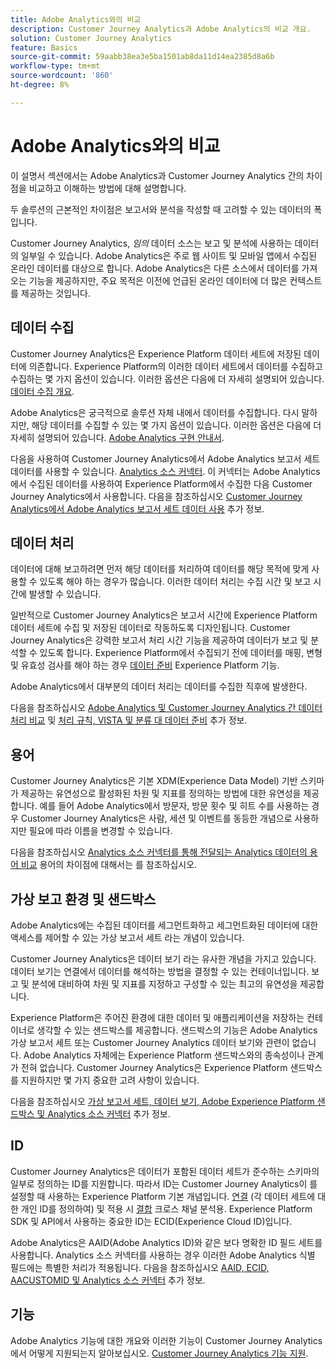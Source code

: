 ```yaml
---
title: Adobe Analytics와의 비교
description: Customer Journey Analytics과 Adobe Analytics의 비교 개요.
solution: Customer Journey Analytics
feature: Basics
source-git-commit: 59aabb38ea3e5ba1501ab8da11d14ea2385d8a6b
workflow-type: tm+mt
source-wordcount: '860'
ht-degree: 8%

---
```


# Adobe Analytics와의 비교

이 설명서 섹션에서는 Adobe Analytics과 Customer Journey Analytics 간의 차이점을 비교하고 이해하는 방법에 대해 설명합니다.

두 솔루션의 근본적인 차이점은 보고서와 분석을 작성할 때 고려할 수 있는 데이터의 폭입니다.

Customer Journey Analytics, *임의* 데이터 소스는 보고 및 분석에 사용하는 데이터의 일부일 수 있습니다. Adobe Analytics은 주로 웹 사이트 및 모바일 앱에서 수집된 온라인 데이터를 대상으로 합니다. Adobe Analytics은 다른 소스에서 데이터를 가져오는 기능을 제공하지만, 주요 목적은 이전에 언급된 온라인 데이터에 더 많은 컨텍스트를 제공하는 것입니다.

## 데이터 수집

Customer Journey Analytics은 Experience Platform 데이터 세트에 저장된 데이터에 의존합니다. Experience Platform의 이러한 데이터 세트에서 데이터를 수집하고 수집하는 몇 가지 옵션이 있습니다. 이러한 옵션은 다음에 더 자세히 설명되어 있습니다. [데이터 수집 개요](https://experienceleague.adobe.com/docs/analytics-platform/using/cja-data-ingestion/data-ingestion.html?lang=en).

Adobe Analytics은 궁극적으로 솔루션 자체 내에서 데이터를 수집합니다. 다시 말하지만, 해당 데이터를 수집할 수 있는 몇 가지 옵션이 있습니다. 이러한 옵션은 다음에 더 자세히 설명되어 있습니다. [Adobe Analytics 구현 안내서](https://experienceleague.adobe.com/docs/analytics/implementation/home.html?lang=ko).

다음을 사용하여 Customer Journey Analytics에서 Adobe Analytics 보고서 세트 데이터를 사용할 수 있습니다. [Analytics 소스 커넥터](https://experienceleague.adobe.com/docs/experience-platform/sources/ui-tutorials/create/adobe-applications/analytics.html?lang=ko-KR). 이 커넥터는 Adobe Analytics에서 수집된 데이터를 사용하여 Experience Platform에서 수집한 다음 Customer Journey Analytics에서 사용합니다. 다음을 참조하십시오 [Customer Journey Analytics에서 Adobe Analytics 보고서 세트 데이터 사용](https://experienceleague.adobe.com/docs/analytics-platform/using/compare-aa-cja/cja-aa-comparison/aa-data-in-cja.html?lang=ko-KR) 추가 정보.


## 데이터 처리

데이터에 대해 보고하려면 먼저 해당 데이터를 처리하여 데이터를 해당 목적에 맞게 사용할 수 있도록 해야 하는 경우가 많습니다. 이러한 데이터 처리는 수집 시간 및 보고 시간에 발생할 수 있습니다.

일반적으로 Customer Journey Analytics은 보고서 시간에 Experience Platform 데이터 세트에 수집 및 저장된 데이터로 작동하도록 디자인됩니다. Customer Journey Analytics은 강력한 보고서 처리 시간 기능을 제공하여 데이터가 보고 및 분석할 수 있도록 합니다. Experience Platform에서 수집되기 전에 데이터를 매핑, 변형 및 유효성 검사를 해야 하는 경우 [데이터 준비](https://experienceleague.adobe.com/docs/experience-platform/data-prep/home.html?lang=ko) Experience Platform 기능.

Adobe Analytics에서 대부분의 데이터 처리는 데이터를 수집한 직후에 발생한다.

다음을 참조하십시오 [Adobe Analytics 및 Customer Journey Analytics 간 데이터 처리 비교](data-processing-comparisons.md) 및 [처리 규칙, VISTA 및 분류 대 데이터 준비](https://experienceleague.adobe.com/docs/analytics-platform/using/compare-aa-cja/cja-aa-comparison/pr-vista-dataprep.html?lang=ko-KR) 추가 정보.


## 용어

Customer Journey Analytics은 기본 XDM(Experience Data Model) 기반 스키마가 제공하는 유연성으로 활성화된 차원 및 지표를 정의하는 방법에 대한 유연성을 제공합니다. 예를 들어 Adobe Analytics에서 방문자, 방문 횟수 및 히트 수를 사용하는 경우 Customer Journey Analytics은 사람, 세션 및 이벤트를 동등한 개념으로 사용하지만 필요에 따라 이름을 변경할 수 있습니다.

다음을 참조하십시오 [Analytics 소스 커넥터를 통해 전달되는 Analytics 데이터의 용어 비교](https://experienceleague.adobe.com/docs/analytics-platform/using/compare-aa-cja/cja-aa-comparison/terminology.html?lang=en) 용어의 차이점에 대해서는 를 참조하십시오.


## 가상 보고 환경 및 샌드박스

Adobe Analytics에는 수집된 데이터를 세그먼트화하고 세그먼트화된 데이터에 대한 액세스를 제어할 수 있는 가상 보고서 세트 라는 개념이 있습니다.

Customer Journey Analytics은 데이터 보기 라는 유사한 개념을 가지고 있습니다. 데이터 보기는 연결에서 데이터를 해석하는 방법을 결정할 수 있는 컨테이너입니다. 보고 및 분석에 대비하여 차원 및 지표를 지정하고 구성할 수 있는 최고의 유연성을 제공합니다.

Experience Platform은 주어진 환경에 대한 데이터 및 애플리케이션을 저장하는 컨테이너로 생각할 수 있는 샌드박스를 제공합니다. 샌드박스의 기능은 Adobe Analytics 가상 보고서 세트 또는 Customer Journey Analytics 데이터 보기와 관련이 없습니다. Adobe Analytics 자체에는 Experience Platform 샌드박스와의 종속성이나 관계가 전혀 없습니다. Customer Journey Analytics은 Experience Platform 샌드박스를 지원하지만 몇 가지 중요한 고려 사항이 있습니다.

다음을 참조하십시오 [가상 보고서 세트, 데이터 보기, Adobe Experience Platform 샌드박스 및 Analytics 소스 커넥터](https://experienceleague.adobe.com/docs/analytics-platform/using/compare-aa-cja/cja-aa-comparison/vrs-dataview-sandbox-adc.html?lang=ko) 추가 정보.


## ID

Customer Journey Analytics은 데이터가 포함된 데이터 세트가 준수하는 스키마의 일부로 정의하는 ID를 지원합니다. 따라서 ID는 Customer Journey Analytics이 를 설정할 때 사용하는 Experience Platform 기본 개념입니다. [연결](../../connections/overview.md) (각 데이터 세트에 대한 개인 ID를 정의하여) 및 적용 시 [결합](../../stitching/overview.md) 크로스 채널 분석용. Experience Platform SDK 및 API에서 사용하는 중요한 ID는 ECID(Experience Cloud ID)입니다.

Adobe Analytics은 AAID(Adobe Analytics ID)와 같은 보다 명확한 ID 필드 세트를 사용합니다. Analytics 소스 커넥터를 사용하는 경우 이러한 Adobe Analytics 식별 필드에는 특별한 처리가 적용됩니다. 다음을 참조하십시오 [AAID, ECID, AACUSTOMID 및 Analytics 소스 커넥터](https://experienceleague.adobe.com/docs/analytics-platform/using/compare-aa-cja/cja-aa-comparison/aaid-ecid-adc.html?lang=en) 추가 정보.


## 기능

Adobe Analytics 기능에 대한 개요와 이러한 기능이 Customer Journey Analytics에서 어떻게 지원되는지 알아보십시오. [Customer Journey Analytics 기능 지원](https://experienceleague.adobe.com/docs/analytics-platform/using/compare-aa-cja/cja-aa-comparison/cja-aa.html?lang=en).






